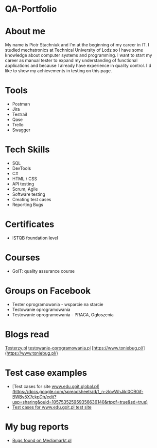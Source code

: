 # QA-Portfolio
# About me
My name is Piotr Stachniuk and I’m at the beginning of my career in IT. I studied mechatronics at Technical University of Lodz so I have some knowledge about computer systems and programming. I want to start my career as manual tester to expand my understanding of functional applications and because I already have experience in quality control. I'd like to show my achievements in testing on this page.
# Tools 
- Postman
- Jira
- Testrail
- Qase
- Trello
- Swagger
# Tech Skills
- SQL
- DevTools
- C#
- HTML / CSS
- API testing
- Scrum, Agile
- Software testing
- Creating test cases
- Reporting Bugs
# Certificates
- ISTQB foundation level
# Courses
- GoIT: quality assurance course
# Groups on Facebook
- Tester oprogramowania - wsparcie na starcie
- Testowanie oprogramowania
- Testowanie oprogramowania - PRACA, Ogłoszenia
# Blogs read
[Testerzy.pl](https://testerzy.pl/)
[testowanie-oprogramowania.pl](https://testowanie-oprogramowania.pl/blog/)
[https://www.toniebug.pl/](https://www.toniebug.pl/)
# Test case examples
- [Test cases for site www.edu.goit.global.pl](https://docs.google.com/spreadsheets/d/1_n-zlovWhJikl0CB0if-BWBv5X7ekpDh/edit?usp=sharing&ouid=105753525959356636140&rtpof=true&sd=true)
- [Test cases for www.edu.goit.pl test site](https://docs.google.com/spreadsheets/d/1ooCpxIfw_CLornzOE2lDwjzXp8MYFsPV/edit?usp=sharing&ouid=105753525959356636140&rtpof=true&sd=true)
# My bug reports
- [Bugs found on Mediamarkt.pl](https://docs.google.com/spreadsheets/d/1B5tK_ePZTDQRB-3vfTjusy8AInTGL-9h/edit?usp=sharing&ouid=105753525959356636140&rtpof=true&sd=true)
